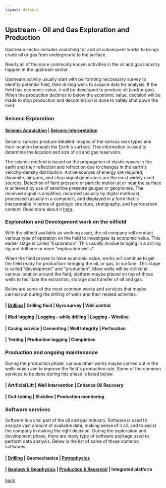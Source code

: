 ```yaml
---
layout: default
---
```


## Upstream - Oil and Gas Exploration and Production

Upstream sector includes searching for and all subsequent works to brings crude oil or gas from underground to the surface.

Nearly all of the more commonly known activities in the oil and gas industry happen in the upstream sector. 

Upstream activity usually start with performing neccessary survey to idenfity potential field, then drilling wells to acquire data for analysis. If the field has economic value, it will be developed to produce oil (and/or gas). When the production declines to below the economic value, decision will be made to stop production and decommision is done to safely shut down the field.

### Seismic Exploration

#### [Seismic Acquisition](./seismicsurvey.html)		|		[Seismic Interpretation](./seismicinterpretation.html)

Seismic surveys produce detailed images of the various rock types and their location beneath the Earth's surface. This information is used to determine the location and size of oil and gas reservoirs.

The seismic method is based on the propagation of elastic waves in the earth and their reflection and refraction due to changes in the earth's velocity-density distribution. Active sources of energy are required; dynamite, air guns, and chirp signal generators are the most widely used sources. 
Detection of faint pressure or particle motion at or near the surface is achieved by use of sensitive pressure gauges or geophones. The received signal is amplified, recorded (usually by digital methods), processed (usually in a computer), and displayed in a form that is interpretable in terms of geologic structure, stratigraphy, and hydrocarbon content. Read more about it [here](https://en.wikipedia.org/wiki/Reflection_seismology).

### Exploration and Development work on the oilfield

With the oilfield available as working asset, the oil company will conduct various type of operation on the field to investigate its economic value. This earlier stage is called "Exploration". This usually involve bringing in a drilling rig and drill one or more "exploration wells".

When the field proves to have economic value, works will continue to get the field ready for production: bringing the oil, or gas, to surface. This stage is called "development" and "production". More wells will be drilled at various location around the field, platform maybe placed on top of those wells to facilitate the extraction, storage and transfer of oil and gas.

Below are some of the most common works and services that maybe carried out during the drilling of wells and their related activities.

#### | [Drilling](../subpages/drilling.html) | Drilling fluid | Gyro survey | Well control
#### | Mud logging | [Logging - while drilling](../subpages/lwd.html) | [Logging - Wireline](../subpages/wireline.html)
#### | Casing service | Cementing | Well Integrity | Perforation
#### | Testing | Production logging | Completion

### Production and ongoing maintenance

During the production phase, various other works maybe carried out in the wells which aim to improve the field's production rate. Some of the common services to be done during this phase is listed below.

#### | Artificial Lift | Well Intervention | Enhance Oil Recovery
#### | Coil-tubing | Slickline | Production monitoring

### Software services

Software is a vital part of the oil and gas industry. Software is used to analyze vast amount of available data, making sense of it all, and to assist the company in making the right decision. During the exploration and development phase, there are many type of software package used to perform data analysis. Below is the list of some of those common softwares.

#### | [Drilling](../subpages/drilling_software.html) | Geomechanics | [Petrophysics](../subpages/petrophysics.html)
#### | [Geology & Geophysics](../subpages/g&g_software.html) | [Production & Reservoir](../subpages/prod&res_software.html) | Integrated platform





[back](../)
